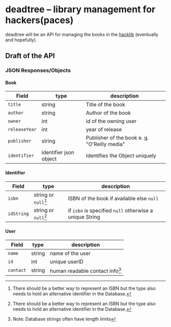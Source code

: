 # deadtree – library management for hackers(paces)
deadtree will be an API for managing the books in the [hacklib](https://www.librarything.com/catalog/hacklib) (eventually and hopefully).

## Draft of the API

### JSON Responses/Objects

#### Book

| Field   | type   | description |
|---------|--------|-------------|
| `title`       | string  | Title of the book |
| `author`      | string  | Author of the book |
| `owner`       | int     | id of the owning user |
| `releaseYear` | int     | year of release |
| `publisher`   | string  | Publisher of the book e. g. "O'Reilly media" |
| `identifier`  | identifier json object | Identifies the Object uniquely |

#### Identifier

| Field      | type   | description |
|------------|--------|-------------|
| `isbn`     | string or `null`[^1] | ISBN of the book if available else `null` |
| `idString` | string or `null`[^1] | if `isbn` is specified `null` otherwise a unique String |

#### User

| Field      | type   | description |
|------------|--------|-------------|
| `name`     | string | name of the user |
| `id`       | int    | unique userID |
| `contact`  | string | human readable contact info[^2] |

[^1]: There should be a better way to represent an ISBN but the type also needs to hold an alternative identifier in the Database.
[^2]: Note: Database strings often have length limits
